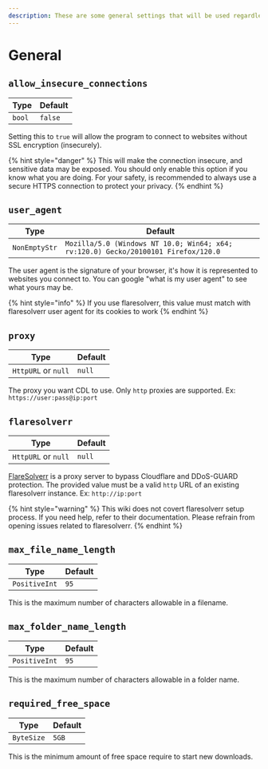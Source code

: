 ```yaml
---
description: These are some general settings that will be used regardless of which config is loaded
---
```

# General

## `allow_insecure_connections`

| Type           | Default  |
|----------------|----------|
| `bool` | `false`|

Setting this to `true` will allow the program to connect to websites without SSL encryption (insecurely).


{% hint style="danger" %}
This will make the connection insecure, and sensitive data may be exposed. You should only enable this option if you know what you are doing. For your safety, is recommended to always use a secure HTTPS connection to protect your privacy.
{% endhint %}


## `user_agent`

| Type           | Default  |
|----------------|----------|
| `NonEmptyStr` | `Mozilla/5.0 (Windows NT 10.0; Win64; x64; rv:120.0) Gecko/20100101 Firefox/120.0`|

The user agent is the signature of your browser, it's how it is represented to websites you connect to. You can google "what is my user agent" to see what yours may be.

{% hint style="info" %}
If you use flaresolverr, this value must match with flaresolverr user agent for its cookies to work
{% endhint %}


## `proxy`

| Type           | Default  |
|----------------|----------|
| `HttpURL` or `null` | `null`|

The proxy you want CDL to use. Only `http` proxies are supported. Ex: `https://user:pass@ip:port`

## `flaresolverr`

| Type           | Default  |
|----------------|----------|
| `HttpURL` or `null` | `null`|

[FlareSolverr](https://github.com/FlareSolverr/FlareSolverr) is a proxy server to bypass Cloudflare and DDoS-GUARD protection. The provided value must be a valid `http` URL of an existing flaresolverr instance. Ex: `http://ip:port`

{% hint style="warning" %}
This wiki does not covert flaresolverr setup process. If you need help, refer to their documentation. Please refrain from opening issues related to flaresolverr.
{% endhint %}

## `max_file_name_length`

| Type           | Default  |
|----------------|----------|
| `PositiveInt` | `95`|

This is the maximum number of characters allowable in a filename.

## `max_folder_name_length`

| Type           | Default  |
|----------------|----------|
| `PositiveInt` | `95`|

This is the maximum number of characters allowable in a folder name.

## `required_free_space`

| Type           | Default  |
|----------------|----------|
| `ByteSize` | `5GB`|

This is the minimum amount of free space require to start new downloads.
